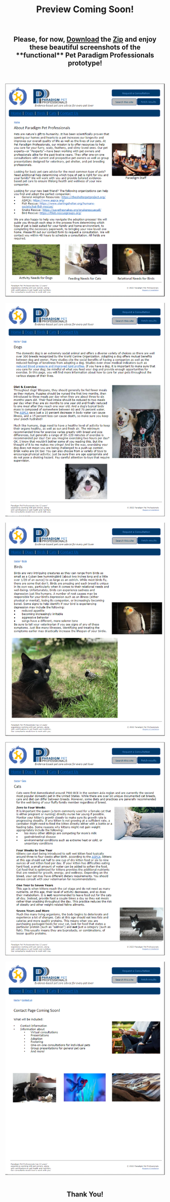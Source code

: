<div align="center">
<h1>Preview Coming Soon!</h1>
<br/>
<h2>Please, for now, <a href="https://github.com/JackTNeely/UIprototype/raw/main/paradigmpetprofessionalsproto.zip" target="_blank">Download</a> the <a href="https://github.com/JackTNeely/UIprototype/blob/main/paradigmpetprofessionalsproto.zip" target="_blank">Zip</a> and enjoy these beautiful screenshots of the <b>**functional**</b> Pet Paradigm Professionals prototype!</h2>
<br/>
<br/>
<img alt="Paradigm Pet Professionals prototype page 1 - Home" src="https://github.com/JackTNeely/UIprototype/blob/main/paradigmpetprofessionalsproto_files/image001.png" />
<br/>
<br/>
<img alt="Paradigm Pet Professionals prototype page 2 - Dogs" src="https://github.com/JackTNeely/UIprototype/blob/main/paradigmpetprofessionalsproto_files/image002.png" />
<br/>
<br/>
<img alt="Paradigm Pet Professionals prototype page 3 - Birds" src="https://github.com/JackTNeely/UIprototype/blob/main/paradigmpetprofessionalsproto_files/image003.png" />
<br/>
<br/>
<img alt="Paradigm Pet Professionals prototype page 4 - Cats" src="https://github.com/JackTNeely/UIprototype/blob/main/paradigmpetprofessionalsproto_files/image004.png" />
<br/>
<br/>
<img alt="Paradigm Pet Professionals prototype page 5 - Contact" src="https://github.com/JackTNeely/UIprototype/blob/main/paradigmpetprofessionalsproto_files/image005.png" />
<br/>
<br/>
<h2>Thank You!</h2>
</div>
